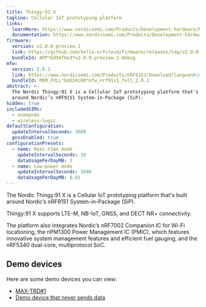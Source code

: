 ```yaml
---
title: Thingy:91 X
tagline: Cellular IoT prototyping platform
links:
  learnMore: https://www.nordicsemi.com/Products/Development-hardware/Nordic-Thingy-91-X
  documentation: https://www.nordicsemi.com/Products/Development-hardware/Nordic-Thingy-91-X
firmware:
  version: v2.0.0-preview.1
  link: https://github.com/hello-nrfcloud/firmware/releases/tag/v2.0.0-preview.1
  bundleId: APP*6d94fbe3*v2.0.0-preview.1-debug
mfw:
  version: 2.0.1
  link: https://www.nordicsemi.com/Products/nRF9151/Download?lang=en#infotabs
  bundleId: MDM_FULL*bdd24c80*mfw_nrf91x1_full_2.0.1
abstract: >-
  The Nordic Thingy:91 X is a Cellular IoT prototyping platform that's built
  around Nordic’s nRF9151 System-in-Package (SiP).
hidden: true
includedSIMs:
  - onomondo
  - wireless-logic
defaultConfiguration:
  updateIntervalSeconds: 3600
  gnssEnabled: true
configurationPresets:
  - name: Real-time mode
    updateIntervalSeconds: 10
    dataUsagePerDayMB: 3
  - name: Low-power mode
    updateIntervalSeconds: 3600
    dataUsagePerDayMB: 0.01
---
```


The Nordic Thingy:91 X is a Cellular IoT prototyping platform that's built
around Nordic’s nRF9151 System-in-Package (SiP).

Thingy:91 X supports LTE-M, NB-IoT, GNSS, and DECT NR+ connectivity.

The platform also integrates Nordic’s nRF7002 Companion IC for Wi-Fi
locationing, the nPM1300 Power Management IC (PMIC), which features innovative
system management features and efficient fuel gauging, and the nRF5340
dual-core, multiprotocol SoC.

## Demo devices

Here are some demo devices you can view:

- [MAX-TRD#1](/29a.xidg5i)
- [Demo device that never sends data](/29a.n3d4t4)
